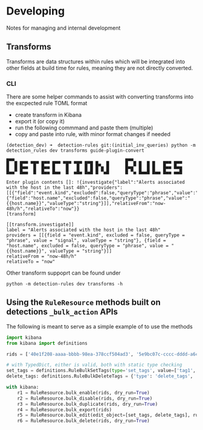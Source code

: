 # Developing

Notes for managing and internal development

## Transforms

Transforms are data structures within rules which will be integrated into other fields at build
time for rules, meaning they are not directly converted.

### CLI

There are some helper commands to assist with converting transforms into the excpected rule TOML format

- create transform in Kibana
- export it (or copy it)
- run the following commmand and paste them (multiple)
- copy and paste into rule, with minor format changes if needed

```console
(detection_dev) ➜  detection-rules git:(initial_inv_queries) python -m detection_rules dev transforms guide-plugin-convert

█▀▀▄ ▄▄▄ ▄▄▄ ▄▄▄ ▄▄▄ ▄▄▄ ▄▄▄ ▄▄▄ ▄   ▄      █▀▀▄ ▄  ▄ ▄   ▄▄▄ ▄▄▄
█  █ █▄▄  █  █▄▄ █    █   █  █ █ █▀▄ █      █▄▄▀ █  █ █   █▄▄ █▄▄
█▄▄▀ █▄▄  █  █▄▄ █▄▄  █  ▄█▄ █▄█ █ ▀▄█      █ ▀▄ █▄▄█ █▄▄ █▄▄ ▄▄█

Enter plugin contents []: !{investigate{"label":"Alerts associated with the host in the last 48h","providers":[[{"field":"event.kind","excluded":false,"queryType":"phrase","value":"signal","valueType":"string"},{"field":"host.name","excluded":false,"queryType":"phrase","value":"{{host.name}}","valueType":"string"}]],"relativeFrom":"now-48h/h","relativeTo":"now"}}
[transform]

[[transform.investigate]]
label = "Alerts associated with the host in the last 48h"
providers = [[{field = "event.kind", excluded = false, queryType = "phrase", value = "signal", valueType = "string"}, {field = "host.name", excluded = false, queryType = "phrase", value = "{{host.name}}", valueType = "string"}]]
relativeFrom = "now-48h/h"
relativeTo = "now"
```

Other transform suppoprt can be found under

`python -m detection-rules dev transforms -h`


## Using the `RuleResource` methods built on detections `_bulk_action` APIs

The following is meant to serve as a simple example of to use the methods

```python
import kibana
from kibana import definitions

rids = ['40e1f208-aaaa-bbbb-98ea-378ccf504ad3', '5e9bc07c-cccc-dddd-a6c0-1cae4a0d256e']

# with TypedDict, either is valid, both with static type checking
set_tags = definitions.RuleBulkSetTags(type='set_tags', value=['tag1', 'tag2'])
delete_tags: definitions.RuleBulkDeleteTags = {'type': 'delete_tags', 'value': ['tag1', 'tag2']}

with kibana:
    r1 = RuleResource.bulk_enable(rids, dry_run=True)
    r2 = RuleResource.bulk_disable(rids, dry_run=True)
    r3 = RuleResource.bulk_duplicate(rids, dry_run=True)
    r4 = RuleResource.bulk_export(rids)
    r5 = RuleResource.bulk_edit(edit_object=[set_tags, delete_tags], rule_ids=rids, dry_run=True)
    r6 = RuleResource.bulk_delete(rids, dry_run=True)
```
